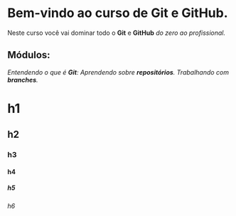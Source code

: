 # Bem-vindo ao curso de Git e GitHub.
Neste curso você vai dominar todo o **Git** e **GitHub** _do zero ao profissional._

## Módulos:
_Entendendo o que é **Git**: Aprendendo sobre **repositórios**. Trabalhando com **branches**._

# h1
## h2
### h3
#### h4
##### h5
###### h6
